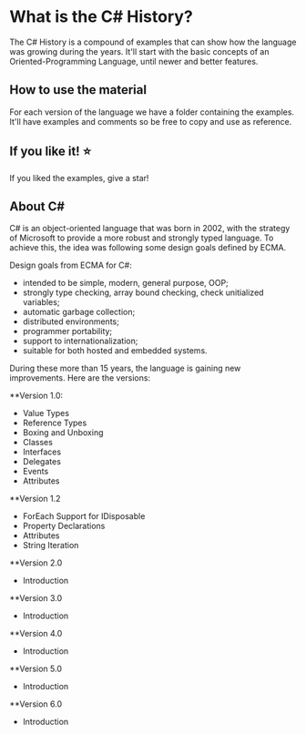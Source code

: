 What is the C# History?
=====================
The C# History is a compound of examples that can show how the language was growing during the years. It'll start with the basic concepts of an Oriented-Programming Language, until newer and better features.

## How to use the material
For each version of the language we have a folder containing the examples. It'll have examples and comments so be free to copy and use as reference.

## If you like it! :star:
If you liked the examples, give a star!

## About C#

C# is an object-oriented language that was born in 2002, with the strategy of Microsoft to provide a more robust and strongly typed language. To achieve this, the idea was following some design goals defined by ECMA.

Design goals from ECMA for C#:
- intended to be simple, modern, general purpose, OOP;
- strongly type checking, array bound checking, check unitialized variables;
- automatic garbage collection;
- distributed environments;
- programmer portability;
- support to internationalization;
- suitable for both hosted and embedded systems.

During these more than 15 years, the language is gaining new improvements. Here are the versions:


**Version 1.0:
- Value Types
- Reference Types
- Boxing and Unboxing
- Classes
- Interfaces
- Delegates
- Events
- Attributes

**Version 1.2
- ForEach Support for IDisposable
- Property Declarations
- Attributes
- String Iteration

**Version 2.0
- Introduction

**Version 3.0
- Introduction

**Version 4.0
- Introduction

**Version 5.0
- Introduction

**Version 6.0
- Introduction
